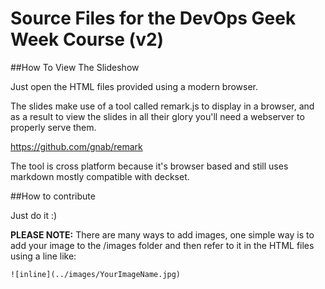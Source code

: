 # Source Files for the DevOps Geek Week Course (v2)

##How To View The Slideshow

Just open the HTML files provided using a modern browser.

The slides make use of a tool called remark.js to display in a browser, and as a result to view the slides in all their glory you'll need a webserver to properly serve them.  

<https://github.com/gnab/remark>

The tool is cross platform because it's browser based and still uses markdown mostly compatible with deckset.



##How to contribute

Just do it :)

**PLEASE NOTE:** There are many ways to add images, one simple way is to add your image to the /images folder and then refer to it in the HTML files using a line like:

` ![inline](../images/YourImageName.jpg) `


